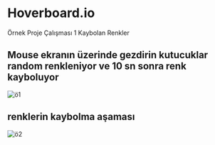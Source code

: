 # Hoverboard.io
Örnek Proje Çalışması 1 Kaybolan Renkler

## Mouse ekranın üzerinde gezdirin kutucuklar random renkleniyor ve 10 sn sonra renk kayboluyor
![ö1](https://user-images.githubusercontent.com/114886117/201908521-2824568d-be0c-48dd-897c-bc76d92b3df8.JPG)


## renklerin kaybolma aşaması
![ö2](https://user-images.githubusercontent.com/114886117/201908526-880227c9-0d71-4930-9924-ac0f8c556540.JPG)
